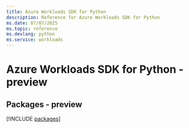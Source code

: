 ```yaml
---
title: Azure Workloads SDK for Python
description: Reference for Azure Workloads SDK for Python
ms.date: 07/07/2025
ms.topic: reference
ms.devlang: python
ms.service: workloads
---
```

# Azure Workloads SDK for Python - preview
## Packages - preview
[!INCLUDE [packages](workloads-index.md)]